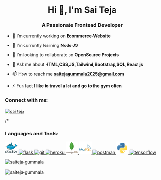 <h1 align="center">Hi 👋, I'm Sai Teja</h1>
<h3 align="center">A Passionate Frontend Developer</h3>

- 🔭 I’m currently working on **Ecommerce-Website**

- 🌱 I’m currently learning **Node JS**

- 👯 I’m looking to collaborate on **OpenSource Projects**

- 💬 Ask me about **HTML,CSS,JS,Tailwind,Bootstrap,SQL,React js**

- 📫 How to reach me **saitejagummala2025@gmail.com**

- ⚡ Fun fact **I like to travel a lot and go to the gym often**

<h3 align="left">Connect with me:</h3>
<p align="left">
<a href="https://www.linkedin.com/in/saiteja-datascientist/h" target="blank"><img align="center" src="https://raw.githubusercontent.com/rahuldkjain/github-profile-readme-generator/master/src/images/icons/Social/linked-in-alt.svg" alt="sai teja" height="30" width="40" /></a>

/* <h3 align="left">Languages and Tools:</h3>
<a href="https://www.docker.com/" target="_blank"> <img src="https://raw.githubusercontent.com/devicons/devicon/master/icons/docker/docker-original-wordmark.svg" alt="docker" width="40" height="40"/> </a> <a href="https://flask.palletsprojects.com/" target="_blank"> <img src="https://www.vectorlogo.zone/logos/pocoo_flask/pocoo_flask-icon.svg" alt="flask" width="40" height="40"/> </a> <a href="https://git-scm.com/" target="_blank"> <img src="https://www.vectorlogo.zone/logos/git-scm/git-scm-icon.svg" alt="git" width="40" height="40"/> </a> <a href="https://heroku.com" target="_blank"> <img src="https://www.vectorlogo.zone/logos/heroku/heroku-icon.svg" alt="heroku" width="40" height="40"/> </a> <a href="https://www.mongodb.com/" target="_blank"> <img src="https://raw.githubusercontent.com/devicons/devicon/master/icons/mongodb/mongodb-original-wordmark.svg" alt="mongodb" width="40" height="40"/> </a> <a href="https://www.mysql.com/" target="_blank"> <img src="https://raw.githubusercontent.com/devicons/devicon/master/icons/mysql/mysql-original-wordmark.svg" alt="mysql" width="40" height="40"/> </a> <a href="https://postman.com" target="_blank"> <img src="https://www.vectorlogo.zone/logos/getpostman/getpostman-icon.svg" alt="postman" width="40" height="40"/> </a> <a href="https://www.python.org" target="_blank"> <img src="https://raw.githubusercontent.com/devicons/devicon/master/icons/python/python-original.svg" alt="python" width="40" height="40"/> </a> <a href="https://www.tensorflow.org" target="_blank"> <img src="https://www.vectorlogo.zone/logos/tensorflow/tensorflow-icon.svg" alt="tensorflow" width="40" height="40"/> </a> </p>

<p><img align="center" src="https://github-readme-stats.vercel.app/api/top-langs?username=saiteja-gummala&show_icons=true&locale=en&layout=compact" alt="saiteja-gummala" /></p>

<p><img align="center" src="https://github-readme-streak-stats.herokuapp.com/?user=saiteja-gummala&" alt="saiteja-gummala" /></p> 



